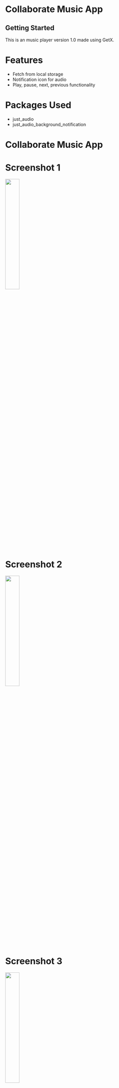 # Collaborate Music App

## Getting Started

This is an music player version 1.0 made using GetX.

# Features
- Fetch from local storage
- Notification icon for audio
- Play, pause, next, previous functionality

# Packages Used
- just_audio
- just_audio_background_notification

# Collaborate Music App

<div class="parent" style:"display: flex">

<div>

# Screenshot 1

<img src="https://user-images.githubusercontent.com/99548269/221815099-d0587598-812f-4417-903b-ca732c5c5c0f.jpeg" align="center" style="width: 30%" />

</div>

<div>

# Screenshot 2

<img src="https://user-images.githubusercontent.com/99548269/221815160-8bbbd4a8-c573-4bed-b9f8-c457f5b1e71a.jpeg" align="center" style="width: 30%" />

</div>

</div>


# Screenshot 3

<img src="https://user-images.githubusercontent.com/99548269/221815204-bcfebc95-648b-49a0-b520-1a1bcaee5a75.jpeg" align="center" style="width: 30%" />


# Collaborate Music App X Flutter

